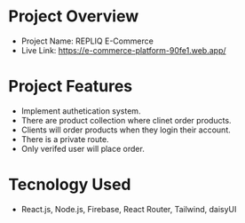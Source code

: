 # Project Overview

* Project Name: REPLIQ E-Commerce
* Live Link: https://e-commerce-platform-90fe1.web.app/

# Project Features

* Implement authetication system.
* There are product collection where clinet order products.
* Clients will order products when they login their account.
* There is a private route.
* Only verifed user will place order.

# Tecnology Used

* React.js, Node.js, Firebase, React Router, Tailwind, daisyUI